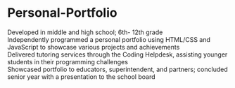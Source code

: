 # Personal-Portfolio
Developed in middle and high school; 6th- 12th grade </br>
Independently programmed a personal portfolio using HTML/CSS and JavaScript to showcase various projects and achievements </br>
Delivered tutoring services through the Coding Helpdesk, assisting younger students in their programming challenges</br>
Showcased portfolio to educators, superintendent, and partners; concluded senior year with a presentation to the school board
